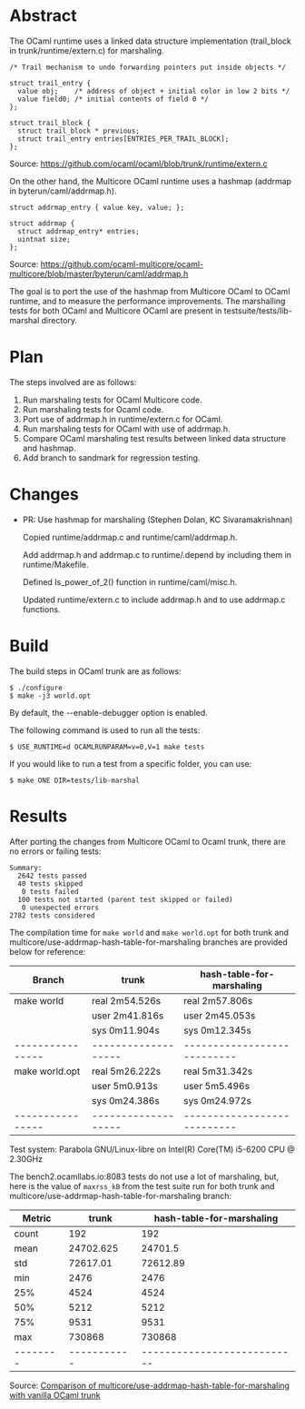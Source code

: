 Abstract
========

The OCaml runtime uses a linked data structure implementation
(trail_block in trunk/runtime/extern.c) for marshaling.

```
/* Trail mechanism to undo forwarding pointers put inside objects */

struct trail_entry {
  value obj;    /* address of object + initial color in low 2 bits */
  value field0; /* initial contents of field 0 */
};

struct trail_block {
  struct trail_block * previous;
  struct trail_entry entries[ENTRIES_PER_TRAIL_BLOCK];
};
```

Source: https://github.com/ocaml/ocaml/blob/trunk/runtime/extern.c

On the other hand, the Multicore OCaml runtime uses a hashmap (addrmap
in byterun/caml/addrmap.h).

```
struct addrmap_entry { value key, value; };

struct addrmap {
  struct addrmap_entry* entries;
  uintnat size;
};
```
Source: https://github.com/ocaml-multicore/ocaml-multicore/blob/master/byterun/caml/addrmap.h

The goal is to port the use of the hashmap from Multicore OCaml to
OCaml runtime, and to measure the performance improvements. The
marshalling tests for both OCaml and Multicore OCaml are present in
testsuite/tests/lib-marshal directory.

Plan
====

The steps involved are as follows:

1. Run marshaling tests for OCaml Multicore code.
2. Run marshaling tests for Ocaml code.
3. Port use of addrmap.h in runtime/extern.c for OCaml.
4. Run marshaling tests for OCaml with use of addrmap.h.
5. Compare OCaml marshaling test results between linked data structure and hashmap.
6. Add branch to sandmark for regression testing.

Changes
=======

- PR: Use hashmap for marshaling
  (Stephen Dolan, KC Sivaramakrishnan)

  Copied runtime/addrmap.c and runtime/caml/addrmap.h.

  Add addrmap.h and addrmap.c to runtime/.depend by including them in
  runtime/Makefile.

  Defined Is_power_of_2() function in runtime/caml/misc.h.

  Updated runtime/extern.c to include addrmap.h and to use addrmap.c
  functions.

Build
=====

The build steps in OCaml trunk are as follows:

~~~~{.sh}
$ ./configure
$ make -j3 world.opt
~~~~

By default, the --enable-debugger option is enabled.

The following command is used to run all the tests:

~~~~{.sh}
$ USE_RUNTIME=d OCAMLRUNPARAM=v=0,V=1 make tests
~~~~

If you would like to run a test from a specific folder, you can use:

~~~~{.sh}
$ make ONE DIR=tests/lib-marshal
~~~~

Results
=======

After porting the changes from Multicore OCaml to Ocaml trunk, there
are no errors or failing tests:

~~~~{.sh}
Summary:
  2642 tests passed
  40 tests skipped
   0 tests failed
  100 tests not started (parent test skipped or failed)
   0 unexpected errors
2782 tests considered
~~~~

The compilation time for `make world` and `make world.opt` for both
trunk and multicore/use-addrmap-hash-table-for-marshaling branches are
provided below for reference:

| Branch         | trunk             | hash-table-for-marshaling |
|----------------|-------------------|---------------------------|
| make world     | real    2m54.526s | real    2m57.806s         |
|                | user    2m41.816s | user    2m45.053s         |
|                | sys     0m11.904s | sys     0m12.345s         |
|----------------|-------------------|---------------------------|
| make world.opt | real    5m26.222s | real    5m31.342s         |
|                | user     5m0.913s | user     5m5.496s         |
|                | sys     0m24.386s | sys      0m24.972s        |
|----------------|-------------------|---------------------------|

Test system: Parabola GNU/Linux-libre on Intel(R) Core(TM) i5-6200 CPU @ 2.30GHz

The bench2.ocamllabs.io:8083 tests do not use a lot of marshaling,
but, here is the value of `maxrss_kB` from the test suite run for both
trunk and multicore/use-addrmap-hash-table-for-marshaling branch:

| Metric | trunk     | hash-table-for-marshaling |
|--------|-----------|---------------------------|
| count  | 192       | 192                       |
| mean   | 24702.625 | 24701.5                   |
| std    | 72617.01  | 72612.89                  |
| min    | 2476      | 2476                      |
| 25%    | 4524      | 4524                      |
| 50%    | 5212      | 5212                      |
| 75%    | 9531      | 9531                      |
| max    | 730868    | 730868                    |
|--------|-----------|---------------------------|

Source: [Comparison of multicore/use-addrmap-hash-table-for-marshaling with vanilla OCaml trunk](http://bench2.ocamllabs.io:8083/comparison/?exe=6%2BL%2Btrunk%2C26%2BL%2Bmulticore%2Fuse-addrmap-hash-table-for-marshaling&ben=1%2C2%2C161%2C162%2C3%2C4%2C5%2C6%2C188%2C189%2C163%2C7%2C8%2C9%2C10%2C11%2C12%2C13%2C14%2C15%2C16%2C17%2C18%2C164%2C165%2C166%2C167%2C168%2C169%2C170%2C171%2C172%2C19%2C20%2C21%2C22%2C23%2C24%2C25%2C26%2C27%2C28%2C173%2C29%2C190%2C191%2C30%2C192%2C31%2C193%2C32%2C194%2C33%2C195%2C34%2C196%2C35%2C197%2C36%2C198%2C37%2C199%2C38%2C200%2C39%2C201%2C40%2C202%2C41%2C203%2C174%2C42%2C43%2C175%2C44%2C45%2C46%2C47%2C48%2C49%2C50%2C51%2C52%2C53%2C54%2C55%2C56%2C57%2C58%2C59%2C60%2C61%2C62%2C63%2C64%2C65%2C66%2C67%2C68%2C69%2C70%2C71%2C72%2C73%2C74%2C176%2C75%2C76%2C77%2C78%2C79%2C80%2C81%2C82%2C83%2C84%2C85%2C86%2C177%2C178%2C87%2C88%2C89%2C90%2C91%2C92%2C93%2C94%2C95%2C96%2C97%2C98%2C99%2C100%2C179%2C180%2C181%2C182%2C101%2C102%2C103%2C104%2C183%2C105%2C106%2C107%2C108%2C109%2C110%2C111%2C112%2C113%2C114%2C115%2C116%2C117%2C118%2C119%2C120%2C121%2C122%2C123%2C124%2C125%2C126%2C127%2C128%2C129%2C130%2C131%2C132%2C204%2C133%2C134%2C205%2C135%2C136%2C137%2C138%2C206%2C139%2C140%2C141%2C184%2C142%2C143%2C144%2C145%2C146%2C147%2C185%2C186%2C187%2C148%2C149%2C150%2C151%2C152%2C153%2C154%2C155%2C156%2C157%2C158%2C159%2C160%2C207%2C208%2C209%2C210&env=3&hor=true&bas=none&chart=normal+bars)
